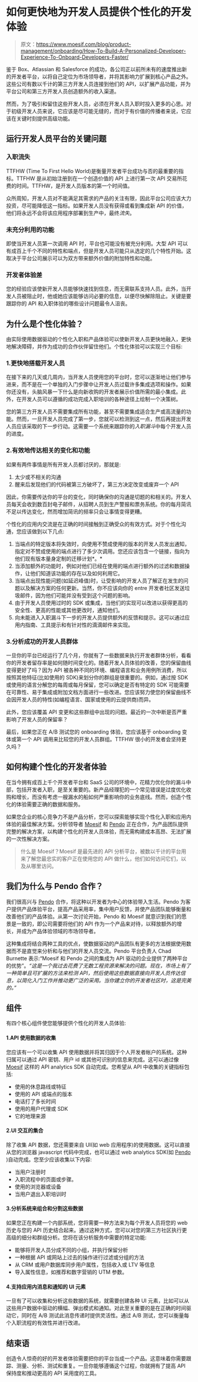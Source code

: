 # 如何更快地为开发人员提供个性化的开发体验

> 原文：<https://www.moesif.com/blog/product-management/onboarding/How-To-Build-A-Personalized-Developer-Experience-To-Onboard-Developers-Faster/>

鉴于 Box、Atlassian 和 Salesforce 的成功，各公司正以前所未有的速度推出新的开发者平台，以将自己定位为市场领导者，并将其影响力扩展到核心产品之外。这些公司有数以千计的第三方开发人员连接到他们的 API，以扩展产品功能，并为平台公司和第三方开发人员创造额外的收入渠道。

然而，为了吸引和留住这些开发人员，必须在开发人员入职时投入更多的心思。对于初级开发人员来说，它应该是尽可能无缝的，而对于有价值的传播者来说，它应该在关键时刻提供高级功能。

## 运行开发人员平台的关键问题

### 入职流失

TTFHW (Time To First Hello World)是衡量开发者平台成功与否的最重要的指标。TTFHW 是从初始注册到在一个创造价值的 API 上进行第一次 API 交易所花费的时间。TTFHW，是开发人员版本的第一个时间值。

众所周知，开发人员对不能满足其需求的产品的关注有限，因此平台公司应该大力投资，尽可能降低这一指标。如果开发人员没有获得或看到集成新 API 的价值，他们将永远不会将该应用程序部署到生产中，最终*流失*。

### 未充分利用的功能

即使当开发人员第一次调用 API 时，平台也可能没有被充分利用。大型 API 可以有成百上千个不同的特性和端点，但是开发人员可能只从选定的几个特性开始。这取决于平台公司展示可以为双方带来额外价值的附加特性和功能。

### 开发者体验差

您的经验应该使新开发人员能够快速找到信息，而无需联系支持人员。此外，当开发人员被阻止时，他或她应该能够访问必要的信息，以便尽快解除阻止。关键是要跟踪你的 API 和入职体验的哪些设计问题最令人沮丧。

## 为什么是个性化体验？

由实际使用数据驱动的个性化入职和产品体验可以使新开发人员更快地融入，更快地解决障碍，并作为成功的合作伙伴留住他们。个性化体验可以实现三个目标:

### 1.更快地搭载开发人员

在接下来的几天或几周内，当开发人员使用您的平台时，您可以逐渐地让他们参与进来，而不是在一个单独的入门步骤中让开发人员过载许多集成选项和操作。如果你还没有，头脑风暴一下什么是向新收购的开发者展示价值所需的最小集成。此外，在开发人员可以遵循的成功完成入职培训的各种途径上绘制一个决策树。

您的第三方开发人员不需要集成所有功能，甚至不需要集成适合生产或高流量的功能。然而，一旦开发人员完成了第一步，您就可以检测到这一点，然后再提出开发人员应该采取的下一步行动。这需要一个系统来跟踪你的*入职漏斗*中每个开发人员的进度。

### 2.有效地传达相关的变化和功能

如果有两件事情是所有开发人员都讨厌的，那就是:

1.  太少或不相关的沟通
2.  醒来后发现他们的代码被第三方破坏了，第三方决定改变或废弃一个 API

因此，你需要传达你的平台的变化，同时确保你的沟通是切题的和相关的。开发人员每天会收到数百封电子邮件，从招聘人员到生产警报和票务系统。你的每月简讯不足以传达变化，然而增加简讯的频率只会让事情变得更糟。

个性化的应用内交流是在正确的时间接触到正确受众的有效方式。对于个性化沟通，您应该做到以下几点:

1.  当端点的特定版本将失效时，向使用不赞成使用的版本的开发人员发出通知，指定对不赞成使用的端点进行了多少次调用。您还应该包含一个链接，指向为他们现有版本量身定制的迁移计划*。*
2.  当添加额外的功能时，例如对他们已经在使用的端点进行额外的过滤和数据操作，让他们知道该功能的存在以及如何利用它。
3.  当端点出现性能问题(如延迟峰值)时，让受影响的开发人员了解正在发生的问题以及解决方案的任何更新。当然，你不应该向你的 entre 开发者社区发送垃圾邮件，因为他们可能并没有受到这个问题的影响。
4.  由于开发人员使用过时的 SDK 或集成，当他们的实现可以改进以获得更高的安全性、更高的性能或其他更改时，通知他们。
5.  向未能进入入职漏斗下一步的开发人员提供额外的反馈和提示。这可以通过应用内指南、工具提示和有针对性的滴滴邮件来实现。

### 3.分析成功的开发人员群体

一旦你的平台已经运行了几个月，你就有了一些数据来执行开发者群体分析，看看你的开发者留存率是如何随时间变化的。随着开发人员体验的改善，您的保留曲线变得更好了吗？因为 API 被各种不同的环境、编程语言和业务用例所消费，所以按照其他特征(比如使用的 SDK)来划分你的群组是很重要的。例如，通过按 SDK 或使用的语言分解您的每周或每月保留，您可以确定是否有特定的 SDK 可能需要在可靠性、易于集成或附加文档方面进行一些改进。您应该努力使您的保留曲线不会因开发人员的特性(如编程语言、国家或使用的云提供商)而异。

此外，您应该覆盖 API 变更和这些群组中出现的问题。最近的一次中断是否严重影响了开发人员的保留率？

最后，如果您正在 A/B 测试您的 onboarding 体验，您应该基于 onboarding 变体或第一个 API 调用来比较您的开发人员群组。TTFHW 很小的开发者会坚持更久吗？

## 如何构建个性化的开发者体验

在当今拥有成百上千个开发者平台和 SaaS 公司的环境中，花精力优化你的漏斗中部，包括开发者入职，是至关重要的。新产品经理犯的一个常见错误是过度优化收购和增长，而没有考虑一艘漏水的船如何严重影响你的业务底线。然而，创造个性化的体验需要正确的数据和服务。

如果您企业的核心竞争力不是产品分析，您可以探索能够实现个性化入职和应用内体验的最佳解决方案。分析领导者 [Moesif](https://www.moesif.com) 和 [Pendo](https://www.pendo.io) 正在合作，为产品团队提供完整的解决方案，以构建个性化的开发人员体验，而无需构建成本高昂、无法扩展的一次性解决方案。

> 什么是 Moesif？Moesif 是最先进的 API 分析平台，被数以千计的平台用来了解您最忠实的客户正在使用您的 API 做什么，他们如何访问它们，以及从哪里访问。

## 我们为什么与 Pendo 合作？

我们很高兴与 [Pendo](https://www.pendo.io) 合作，将这种以开发者为中心的体验带入生活。Pendo 为客户提供产品体验平台，提高产品采用率，集中用户反馈，并使产品团队能够衡量和改善他们的产品体验。从第一次讨论开始，Pendo 和 Moesif 就意识到我们的愿景是一致的，即公司需要将他们的 API 作为一个产品来对待，以释放额外的增长，并成为产品体验领域的市场领导者。

这种集成将结合两种工具的优点，使数据驱动的产品团队有更多的方法根据使用数据而不是直觉来分析和与他们的开发人员交流。Pendo 平台负责人 Chad Burnette 表示:“Moesif 和 Pendo 之间的集成为 API 驱动的企业提供了两种平台的优势”。*“这是一个我过去花费了无数工程资源来解决的问题。现在，市场上有了一种简单且可扩展的方法来检测 API，然后使用这些数据直接向开发人员传达信息，以简化入门工作并推动更广泛的采用。当你建立你的开发者社区时，这是完美的。”*

## 组件

有四个核心组件使您能够提供个性化的开发人员体验:

#### 1.API 使用数据的收集

您应该有一个可以收集 API 使用数据并将其归因于个人开发者帐户的系统。这种归属可以通过 API 密钥、用户 id 或其他可识别的信息来完成。这可以通过像 [Moesif](https://www.moesif.com) 这样的 API analytics SDK 自动完成。您希望从 API 中收集的关键指标包括:

*   使用的休息路线或特征
*   使用的 API 或端点的版本
*   电话打了多长时间
*   使用的用户代理或 SDK
*   它的地理来源

#### 2.UI 交互的集合

除了收集 API 数据，您还需要来自 UI(如 web 应用程序)的使用数据。这可以直接从您的浏览器 javascript 代码中完成，也可以通过 web analytics SDK(如 [Pendo](https://www.pendo.io) )自动完成。您至少应该收集以下内容:

*   当用户注册时
*   入职流程中的页面或步骤。
*   使用的浏览器或设备
*   当用户退出入职培训时

#### 3.分析系统来组合和分割这些数据

如果您正在构建一个内部系统，您将需要一种方法来为每个开发人员将您的 web 历史与您的 API 历史结合起来。通过这种方式，您可以对您的第三方社区执行更高级的细分和群组分析。您将在该分析服务中需要的特定功能:

*   能够将开发人员分成不同的小组，并执行保留分析
*   一种根据 API 或网站上过去的操作进行过滤或分组的方法
*   从 CRM 或用户数据库同步用户属性，包括收入或 LTV 等信息
*   导入属性信息，如推荐和数字营销的 UTM 参数。

#### 4.支持应用内消息和通知的 UI 元素

一旦有了可以收集和分析这些数据的系统，就需要创建各种 UI 元素，比如可以从这些用户数据中驱动的横幅、弹出模式和通知。对此至关重要的是在正确的时间驱动它，同时在 A/B 测试此消息传递时提供灵活性。通过 A/B 测试，您可以衡量每个入职流程的有效性并进行改进。

## 结束语

创造令人惊奇的好的开发者体验需要把你的平台当成一个产品。这意味着你需要跟踪、测量、分析、测试和重复。一旦你能够遵循这个过程，你就拥有了提高 API 保持度和推动更高的 API 采用度的工具。